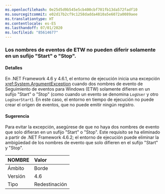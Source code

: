 ```yaml
---
ms.openlocfilehash: 0e25d5d9b545e5cb400cbf701fb13da572fadf10
ms.sourcegitcommit: e02d17b2cf9c1258dadda4810a5e6072a0089aee
ms.translationtype: HT
ms.contentlocale: es-ES
ms.lasthandoff: 07/01/2020
ms.locfileid: "85614677"
---
```

### <a name="etw-event-names-cannot-differ-only-by-a-start-or-stop-suffix"></a>Los nombres de eventos de ETW no pueden diferir solamente en un sufijo "Start" o "Stop".

#### <a name="details"></a>Detalles

En .NET Framework 4.6 y 4.6.1, el entorno de ejecución inicia una excepción <xref:System.ArgumentException> cuando dos nombres de evento de Seguimiento de eventos para Windows (ETW) solamente difieren en un sufijo "Start" o "Stop" (como cuando un evento se denomina `LogUser` y otro `LogUserStart`). En este caso, el entorno en tiempo de ejecución no puede crear el origen de eventos, que no puede emitir ningún registro.

#### <a name="suggestion"></a>Sugerencia

Para evitar la excepción, asegúrese de que no haya dos nombres de evento que solo difieran en un sufijo "Start" o "Stop". Este requisito se ha eliminado a partir de .NET Framework 4.6.2; el entorno de ejecución puede eliminar la ambigüedad de los nombres de evento que solo difieren en el sufijo "Start" y "Stop".

| NOMBRE    | Valor       |
|:--------|:------------|
| Ámbito   | Borde        |
| Versión | 4.6         |
| Tipo    | Redestinación |
